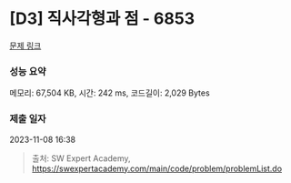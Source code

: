 # [D3] 직사각형과 점 - 6853 

[문제 링크](https://swexpertacademy.com/main/code/problem/problemDetail.do?contestProbId=AWhT_2HKQNADFAW_) 

### 성능 요약

메모리: 67,504 KB, 시간: 242 ms, 코드길이: 2,029 Bytes

### 제출 일자

2023-11-08 16:38



> 출처: SW Expert Academy, https://swexpertacademy.com/main/code/problem/problemList.do